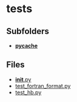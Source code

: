 # tests

## Subfolders

- [__pycache__](__pycache__)

## Files

- [__init__.py](__init__.py)
- [test_fortran_format.py](test_fortran_format.py)
- [test_hb.py](test_hb.py)
